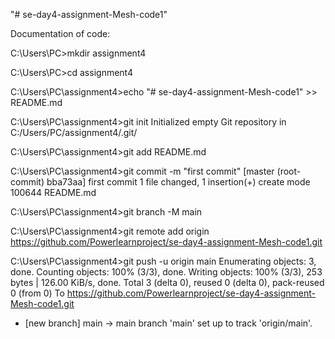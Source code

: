 "# se-day4-assignment-Mesh-code1" 

Documentation of code:

C:\Users\PC>mkdir assignment4

C:\Users\PC>cd assignment4

C:\Users\PC\assignment4>echo "# se-day4-assignment-Mesh-code1" >> README.md

C:\Users\PC\assignment4>git init
Initialized empty Git repository in C:/Users/PC/assignment4/.git/

C:\Users\PC\assignment4>git add README.md

C:\Users\PC\assignment4>git commit -m "first commit"
[master (root-commit) bba73aa] first commit
 1 file changed, 1 insertion(+)
 create mode 100644 README.md

C:\Users\PC\assignment4>git branch -M main

C:\Users\PC\assignment4>git remote add origin https://github.com/Powerlearnproject/se-day4-assignment-Mesh-code1.git

C:\Users\PC\assignment4>git push -u origin main
Enumerating objects: 3, done.
Counting objects: 100% (3/3), done.
Writing objects: 100% (3/3), 253 bytes | 126.00 KiB/s, done.
Total 3 (delta 0), reused 0 (delta 0), pack-reused 0 (from 0)
To https://github.com/Powerlearnproject/se-day4-assignment-Mesh-code1.git
 * [new branch]      main -> main
branch 'main' set up to track 'origin/main'.
